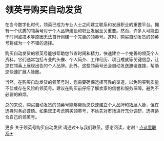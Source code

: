 # 领英号购买自动发货

在当今数字化时代，领英已成为专业人士之间建立联系和发展职业的重要平台。拥有一个优质的领英号对于个人品牌建设和职业发展至关重要。然而，许多人可能由于时间或技术等原因无法自行创建一个完善的领英号。这时，购买自动发货的领英号将成为一个不错的选择。

购买自动发货的领英号能够帮助您节省时间和精力，快速建立一个完善的领英个人资料。它们通常包括专业的头像、个人简介、工作经历、项目成就等关键信息，让您在领英上展现出色的个人品牌。此外，这些领英号还会自动发送邀请连接，帮助您快速扩展人脉圈。

当然，在购买自动发货的领英号时，您需要确保选择可靠的渠道，以免购买到质量不佳或存在风险的领英号。建议在购买前仔细了解卖家的信誉和服务保障，避免不必要的麻烦。

总的来说，购买自动发货的领英号能够帮助您快速建立个人品牌和拓展人脉，但在选择时务必谨慎。如果您正考虑购买领英号，不妨先对市场进行充分调研，选择适合自己的领英号。

更多 关于领英号购买自动发货 请通过✈与我们联系，感谢阅读，谢谢！[点这里联系✈](https://acc.k02.cc)